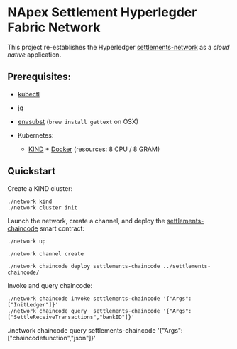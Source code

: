 # NApex Settlement Hyperlegder Fabric Network

This project re-establishes the Hyperledger [settlements-network](../settlements-network) as a _cloud native_ application.

## Prerequisites:

- [kubectl](https://kubernetes.io/docs/tasks/tools/)
- [jq](https://stedolan.github.io/jq/)
- [envsubst](https://www.gnu.org/software/gettext/manual/html_node/envsubst-Invocation.html) (`brew install gettext` on OSX)

- Kubernetes:
  - [KIND](https://kind.sigs.k8s.io/docs/user/quick-start/#installation) + [Docker](https://www.docker.com) (resources: 8 CPU / 8 GRAM)

## Quickstart

Create a KIND cluster:

```shell
./network kind
./network cluster init
```

Launch the network, create a channel, and deploy the [settlements-chaincode](../chaincode/) smart contract:

```shell
./network up

./network channel create

./network chaincode deploy settlements-chaincode ../settlements-chaincode/

```

Invoke and query chaincode:

```shell
./network chaincode invoke settlements-chaincode '{"Args":["InitLedger"]}'
./network chaincode query  settlements-chaincode '{"Args":["SettleReceiveTransactions","bankID"]}'
```
./network chaincode query  settlements-chaincode '{"Args":["chaincodefunction","json"]}'